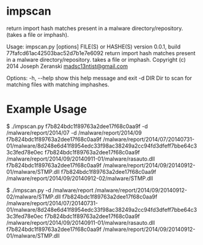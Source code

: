 impscan
=======

return import hash matches present in a malware directory/repository.  (takes a file or imphash).

Usage: impscan.py [options] FILE(S) or HASHE(S)
version 0.0.1, build 77fafcd61ac42503bac52d7b1e7e6092
return import hash matches present in a malware directory/repository.  takes a file or imphash.
Copyright (c) 2014 Joseph Zeranski <madsc13ntist@gmail.com>

Options:
  -h, --help  show this help message and exit
  -d DIR      Dir to scan for matching files with matching imphashes.

Example Usage 
=====
$ ./impscan.py f7b824bdc1f89763a2dee17f68c0aa9f -d /malware/report/2014/07 -d /malware/report/2014/09
f7b824bdc1f89763a2dee17f68c0aa9f /malware/report/2014/07/20140731-01/malware/8d248e6d41f8954edc33f98ac38249a2cc94fd3dfeff7bbe64c33c3fed78e0ec
f7b824bdc1f89763a2dee17f68c0aa9f /malware/report/2014/09/20140911-01/malware/rasauto.dll
f7b824bdc1f89763a2dee17f68c0aa9f /malware/report/2014/09/20140912-01/malware/STMP.dll
f7b824bdc1f89763a2dee17f68c0aa9f /malware/report/2014/09/20140912-02/malware/STMP.dll

$ ./impscan.py -d /malware/report /malware/report/2014/09/20140912-02/malware/STMP.dll
f7b824bdc1f89763a2dee17f68c0aa9f /malware/report/2014/07/20140731-01/malware/8d248e6d41f8954edc33f98ac38249a2cc94fd3dfeff7bbe64c33c3fed78e0ec
f7b824bdc1f89763a2dee17f68c0aa9f /malware/report/2014/09/20140911-01/malware/rasauto.dll
f7b824bdc1f89763a2dee17f68c0aa9f /malware/report/2014/09/20140912-01/malware/STMP.dll
